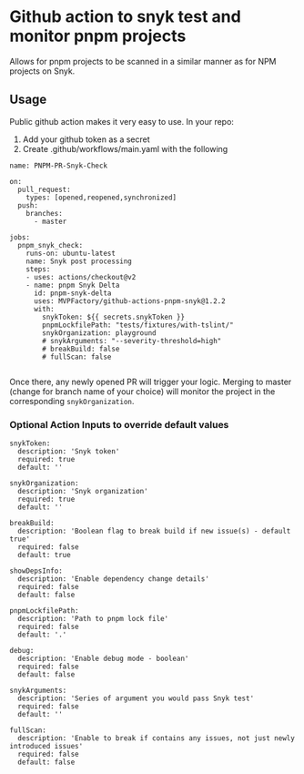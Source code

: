 # Github action to snyk test and monitor pnpm projects


<!-- Add Circle + Snyk badges here -->

Allows for pnpm projects to be scanned in a similar manner as for NPM projects on Snyk.


## Usage

Public github action makes it very easy to use. 
In your repo:
1. Add your github token as a secret
2. Create .github/workflows/main.yaml with the following

```
name: PNPM-PR-Snyk-Check

on: 
  pull_request:
    types: [opened,reopened,synchronized]
  push:
    branches:
      - master
  
jobs:
  pnpm_snyk_check:
    runs-on: ubuntu-latest
    name: Snyk post processing
    steps:
    - uses: actions/checkout@v2
    - name: pnpm Snyk Delta
      id: pnpm-snyk-delta
      uses: MVPFactory/github-actions-pnpm-snyk@1.2.2
      with:
        snykToken: ${{ secrets.snykToken }}
        pnpmLockfilePath: "tests/fixtures/with-tslint/"
        snykOrganization: playground
        # snykArguments: "--severity-threshold=high"
        # breakBuild: false
        # fullScan: false


```
        

Once there, any newly opened PR will trigger your logic.
Merging to master (change for branch name of your choice) will monitor the project in the corresponding `snykOrganization`.

### Optional Action Inputs to override default values
```
snykToken:
  description: 'Snyk token'
  required: true
  default: ''

snykOrganization:
  description: 'Snyk organization'
  required: true
  default: ''

breakBuild:
  description: 'Boolean flag to break build if new issue(s) - default true'
  required: false
  default: true

showDepsInfo:
  description: 'Enable dependency change details'
  required: false
  default: false

pnpmLockfilePath:
  description: 'Path to pnpm lock file'
  required: false
  default: '.'

debug:
  description: 'Enable debug mode - boolean'
  required: false
  default: false

snykArguments:
  description: 'Series of argument you would pass Snyk test'
  required: false
  default: ''
  
fullScan:
  description: 'Enable to break if contains any issues, not just newly introduced issues'
  required: false
  default: false
  ```
